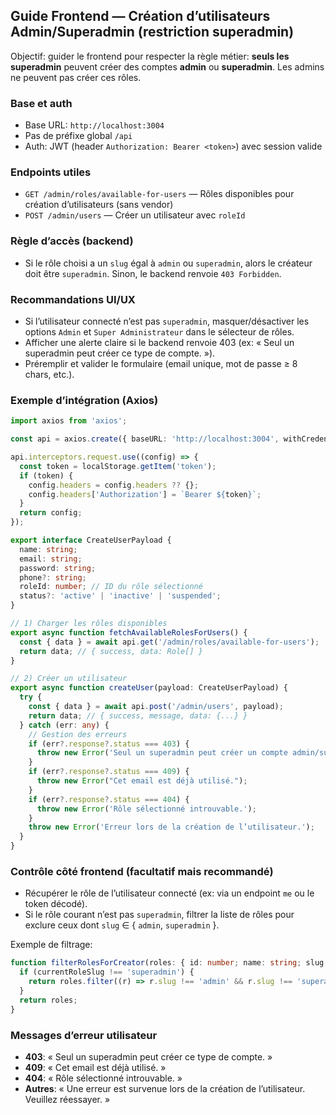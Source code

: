 ## Guide Frontend — Création d’utilisateurs Admin/Superadmin (restriction superadmin)

Objectif: guider le frontend pour respecter la règle métier: **seuls les superadmin** peuvent créer des comptes **admin** ou **superadmin**. Les admins ne peuvent pas créer ces rôles.

### Base et auth
- Base URL: `http://localhost:3004`
- Pas de préfixe global `/api`
- Auth: JWT (header `Authorization: Bearer <token>`) avec session valide

### Endpoints utiles
- `GET /admin/roles/available-for-users` — Rôles disponibles pour création d’utilisateurs (sans vendor)
- `POST /admin/users` — Créer un utilisateur avec `roleId`

### Règle d’accès (backend)
- Si le rôle choisi a un `slug` égal à `admin` ou `superadmin`, alors le créateur doit être `superadmin`. Sinon, le backend renvoie `403 Forbidden`.

### Recommandations UI/UX
- Si l’utilisateur connecté n’est pas `superadmin`, masquer/désactiver les options `Admin` et `Super Administrateur` dans le sélecteur de rôles.
- Afficher une alerte claire si le backend renvoie 403 (ex: « Seul un superadmin peut créer ce type de compte. »).
- Préremplir et valider le formulaire (email unique, mot de passe ≥ 8 chars, etc.).

### Exemple d’intégration (Axios)

```ts
import axios from 'axios';

const api = axios.create({ baseURL: 'http://localhost:3004', withCredentials: true });

api.interceptors.request.use((config) => {
  const token = localStorage.getItem('token');
  if (token) {
    config.headers = config.headers ?? {};
    config.headers['Authorization'] = `Bearer ${token}`;
  }
  return config;
});

export interface CreateUserPayload {
  name: string;
  email: string;
  password: string;
  phone?: string;
  roleId: number; // ID du rôle sélectionné
  status?: 'active' | 'inactive' | 'suspended';
}

// 1) Charger les rôles disponibles
export async function fetchAvailableRolesForUsers() {
  const { data } = await api.get('/admin/roles/available-for-users');
  return data; // { success, data: Role[] }
}

// 2) Créer un utilisateur
export async function createUser(payload: CreateUserPayload) {
  try {
    const { data } = await api.post('/admin/users', payload);
    return data; // { success, message, data: {...} }
  } catch (err: any) {
    // Gestion des erreurs
    if (err?.response?.status === 403) {
      throw new Error('Seul un superadmin peut créer un compte admin/superadmin.');
    }
    if (err?.response?.status === 409) {
      throw new Error("Cet email est déjà utilisé.");
    }
    if (err?.response?.status === 404) {
      throw new Error('Rôle sélectionné introuvable.');
    }
    throw new Error('Erreur lors de la création de l’utilisateur.');
  }
}
```

### Contrôle côté frontend (facultatif mais recommandé)
- Récupérer le rôle de l’utilisateur connecté (ex: via un endpoint `me` ou le token décodé).
- Si le rôle courant n’est pas `superadmin`, filtrer la liste de rôles pour exclure ceux dont `slug` ∈ { `admin`, `superadmin` }.

Exemple de filtrage:

```ts
function filterRolesForCreator(roles: { id: number; name: string; slug: string }[], currentRoleSlug?: string) {
  if (currentRoleSlug !== 'superadmin') {
    return roles.filter((r) => r.slug !== 'admin' && r.slug !== 'superadmin');
  }
  return roles;
}
```

### Messages d’erreur utilisateur
- **403**: « Seul un superadmin peut créer ce type de compte. »
- **409**: « Cet email est déjà utilisé. »
- **404**: « Rôle sélectionné introuvable. »
- **Autres**: « Une erreur est survenue lors de la création de l’utilisateur. Veuillez réessayer. »



